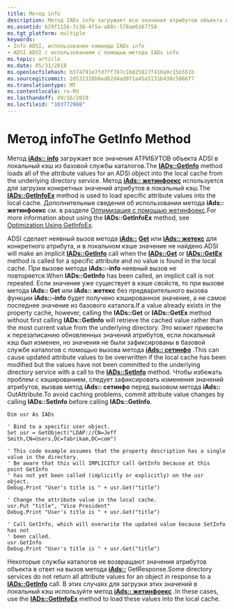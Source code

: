 ```yaml
---
title: Метод info
description: Метод IADs info загружает все значения атрибутов объекта ADSI в локальный кэш из базовой службы каталогов.
ms.assetid: b29f1156-7c38-4f5a-a88c-578ae6167758
ms.tgt_platform: multiple
keywords:
- Info ADSI, использование команды IADs info
- ADSI ADSI с использованием с помощью метода IADs info
ms.topic: article
ms.date: 05/31/2018
ms.openlocfilehash: b374791e7fd7ff787c1b825827f410a9c15b551b
ms.sourcegitcommit: 2d531328b6ed82d4ad971a45a5131b430c5866f7
ms.translationtype: MT
ms.contentlocale: ru-RU
ms.lasthandoff: 09/16/2019
ms.locfileid: "103772908"
---
```

# <a name="the-getinfo-method"></a><span data-ttu-id="ee597-105">Метод info</span><span class="sxs-lookup"><span data-stu-id="ee597-105">The GetInfo Method</span></span>

<span data-ttu-id="ee597-106">Метод [**iAds:: info**](/windows/desktop/api/Iads/nf-iads-iads-getinfo) загружает все значения АТРИБУТОВ объекта ADSI в локальный кэш из базовой службы каталогов.</span><span class="sxs-lookup"><span data-stu-id="ee597-106">The [**IADs::GetInfo**](/windows/desktop/api/Iads/nf-iads-iads-getinfo) method loads all of the attribute values for an ADSI object into the local cache from the underlying directory service.</span></span> <span data-ttu-id="ee597-107">Метод [**iAds:: жетинфоекс**](/windows/desktop/api/Iads/nf-iads-iads-getinfoex) используется для загрузки конкретных значений атрибутов в локальный кэш.</span><span class="sxs-lookup"><span data-stu-id="ee597-107">The [**IADs::GetInfoEx**](/windows/desktop/api/Iads/nf-iads-iads-getinfoex) method is used to load specific attribute values into the local cache.</span></span> <span data-ttu-id="ee597-108">Дополнительные сведения об использовании метода **iAds:: жетинфоекс** см. в разделе [Оптимизация с помощью жетинфоекс](optimization-using-getinfoex.md).</span><span class="sxs-lookup"><span data-stu-id="ee597-108">For more information about using the **IADs::GetInfoEx** method, see [Optimization Using GetInfoEx](optimization-using-getinfoex.md).</span></span>

<span data-ttu-id="ee597-109">ADSI сделает неявный вызов метода [**iAds::**](/windows/desktop/api/Iads/nf-iads-iads-getinfo) [**Get**](/windows/desktop/api/Iads/nf-iads-iads-get) или [**iAds:: жетекс**](/windows/desktop/api/Iads/nf-iads-iads-getex) для конкретного атрибута, и в локальном кэше значение не найдено.</span><span class="sxs-lookup"><span data-stu-id="ee597-109">ADSI will make an implicit [**IADs::GetInfo**](/windows/desktop/api/Iads/nf-iads-iads-getinfo) call when the [**IADs::Get**](/windows/desktop/api/Iads/nf-iads-iads-get) or [**IADs::GetEx**](/windows/desktop/api/Iads/nf-iads-iads-getex) method is called for a specific attribute and no value is found in the local cache.</span></span> <span data-ttu-id="ee597-110">При вызове метода **iAds::-info** неявный вызов не повторяется.</span><span class="sxs-lookup"><span data-stu-id="ee597-110">When **IADs::GetInfo** has been called, an implicit call is not repeated.</span></span> <span data-ttu-id="ee597-111">Если значение уже существует в кэше свойств, то при вызове метода **iAds:: Get** или **iAds:: жетекс** без предварительного вызова функции **iAds::-info** будет получено кэшированное значение, а не самое последнее значение из базового каталога.</span><span class="sxs-lookup"><span data-stu-id="ee597-111">If a value already exists in the property cache, however, calling the **IADs::Get** or **IADs::GetEx** method without first calling **IADs::GetInfo** will retrieve the cached value rather than the most current value from the underlying directory.</span></span> <span data-ttu-id="ee597-112">Это может привести к перезаписанию обновленных значений атрибутов, если локальный кэш был изменен, но значения не были зафиксированы в базовой службе каталогов с помощью вызова метода [**iAds:: сетинфо**](/windows/desktop/api/Iads/nf-iads-iads-setinfo) .</span><span class="sxs-lookup"><span data-stu-id="ee597-112">This can cause updated attribute values to be overwritten if the local cache has been modified but the values have not been committed to the underlying directory service with a call to the [**IADs::SetInfo**](/windows/desktop/api/Iads/nf-iads-iads-setinfo) method.</span></span> <span data-ttu-id="ee597-113">Чтобы избежать проблем с кэшированием, следует зафиксировать изменения значений атрибутов, вызвав метод **iAds:: сетинфо** перед вызовом метода **iAds::** OutAttribute.</span><span class="sxs-lookup"><span data-stu-id="ee597-113">To avoid caching problems, commit attribute value changes by calling **IADs::SetInfo** before calling **IADs::GetInfo**.</span></span>


```VB
Dim usr As IADs

' Bind to a specific user object.
Set usr = GetObject("LDAP://CN=Jeff Smith,CN=Users,DC=fabrikam,DC=com")
 
' This code example assumes that the property description has a single value in the directory.
' Be aware that this will IMPLICITLY call GetInfo because at this point GetInfo
' has not yet been called (implicitly or explicitly) on the usr object.
Debug.Print "User's title is " + usr.Get("title")

' Change the attribute value in the local cache.
usr.Put "title", "Vice President"
Debug.Print "User's title is " + usr.Get("title")

' Call GetInfo, which will overwrite the updated value because SetInfo has not 
' been called.
usr.GetInfo
Debug.Print "User's title is " + usr.Get("title")
```



<span data-ttu-id="ee597-114">Некоторые службы каталогов не возвращают значения атрибутов объекта в ответ на вызов метода [**iAds::**](/windows/desktop/api/Iads/nf-iads-iads-getinfo) GetResponse.</span><span class="sxs-lookup"><span data-stu-id="ee597-114">Some directory services do not return all attribute values for an object in response to a [**IADs::GetInfo**](/windows/desktop/api/Iads/nf-iads-iads-getinfo) call.</span></span> <span data-ttu-id="ee597-115">В этих случаях для загрузки этих значений в локальный кэш используйте метод [**iAds:: жетинфоекс**](/windows/desktop/api/Iads/nf-iads-iads-getinfoex) .</span><span class="sxs-lookup"><span data-stu-id="ee597-115">In these cases, use the [**IADs::GetInfoEx**](/windows/desktop/api/Iads/nf-iads-iads-getinfoex) method to load these values into the local cache.</span></span>

 

 




